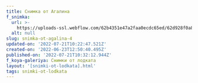 ```yaml
---
title: Снимка от Агалина
f_snimka:
  url: >-
    https://uploads-ssl.webflow.com/62b4351e47a2faa0ecdc65ed/62d928f0a8820be4e0835701_62d916c40316f53f81bb58bd_62b4619b7cff04df5c571b44_IMG_20190830_165348.jpg
  alt: null
slug: snimka-ot-agalina-4
updated-on: '2022-07-21T10:22:47.521Z'
created-on: '2022-06-23T12:50:40.495Z'
published-on: '2022-07-21T10:32:12.944Z'
f_koya-galeriya: Снимки от лодката
layout: '[snimki-ot-lodkata].html'
tags: snimki-ot-lodkata
---
```



